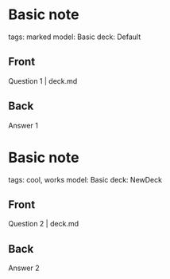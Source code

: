 # Basic note
tags: marked
model: Basic
deck: Default

## Front
Question 1 | deck.md

## Back
Answer 1

# Basic note
tags: cool, works
model: Basic
deck: NewDeck

## Front
Question 2 | deck.md

## Back
Answer 2

